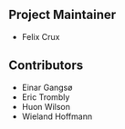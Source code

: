 Project Maintainer
------------------
* Felix Crux


Contributors
------------
* Einar Gangsø
* Eric Trombly
* Huon Wilson
* Wieland Hoffmann
